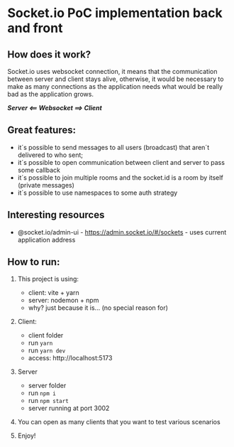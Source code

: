 # Socket.io PoC implementation back and front

## How does it work?

Socket.io uses websocket connection, it means that the communication between server and client stays alive, otherwise, it would be necessary to make as many connections as the application needs what would be really bad as the application grows.

**_Server <== Websocket ==> Client_**

## Great features:

- it´s possible to send messages to all users (broadcast) that aren´t delivered to who sent;
- it´s possible to open communication between client and server to pass some callback
- it´s possible to join multiple rooms and the socket.id is a room by itself (private messages)
- it´s possible to use namespaces to some auth strategy

## Interesting resources

- @socket.io/admin-ui - https://admin.socket.io/#/sockets - uses current application address

## How to run:

1. This project is using:

   - client: vite + yarn
   - server: nodemon + npm
   - why? just because it is... (no special reason for)

2. Client:

   - client folder
   - run `yarn`
   - run `yarn dev`
   - access: http://localhost:5173

3. Server

   - server folder
   - run `npm i`
   - run `npm start`
   - server running at port 3002

4. You can open as many clients that you want to test various scenarios

5. Enjoy!
